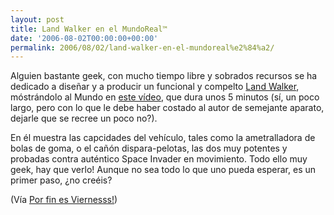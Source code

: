 ```yaml
---
layout: post
title: Land Walker en el MundoReal™
date: '2006-08-02T00:00:00+00:00'
permalink: 2006/08/02/land-walker-en-el-mundoreal%e2%84%a2/
---
```

<a href="http://www.youtube.com/watch?v=oVwbUljGs3g"><img style="float:right; margin:0 0 10px 10px;cursor:pointer; cursor:hand;" src="http://photos1.blogger.com/blogger/6639/1972/320/Land.jpg" border="0" alt="" /></a>Alguien bastante geek, con mucho tiempo libre y sobrados recursos se ha dedicado a diseñar y a producir un funcional y compelto <a href="http://en.wikipedia.org/wiki/Land_Walker">Land Walker</a>, móstrándolo al Mundo en <a href="http://www.youtube.com/watch?v=oVwbUljGs3g">este vídeo</a>, que dura unos 5 minutos (sí, un poco largo, pero con lo que le debe haber costado al autor de semejante aparato, dejarle que se recree un poco no?). 

En él muestra las capcidades del vehículo, tales como la ametralladora de bolas de goma, o el cañón dispara-pelotas, las dos muy potentes y probadas contra auténtico Space Invader en movimiento. Todo ello muy geek, hay que verlo! Aunque no sea todo lo que uno pueda esperar, es un primer paso, ¿no creéis?

(Vía <a href="http://porfinesviernes.blogsome.com/2006/08/02/real-land-walker/">Por fin es Viernesss!</a>)

